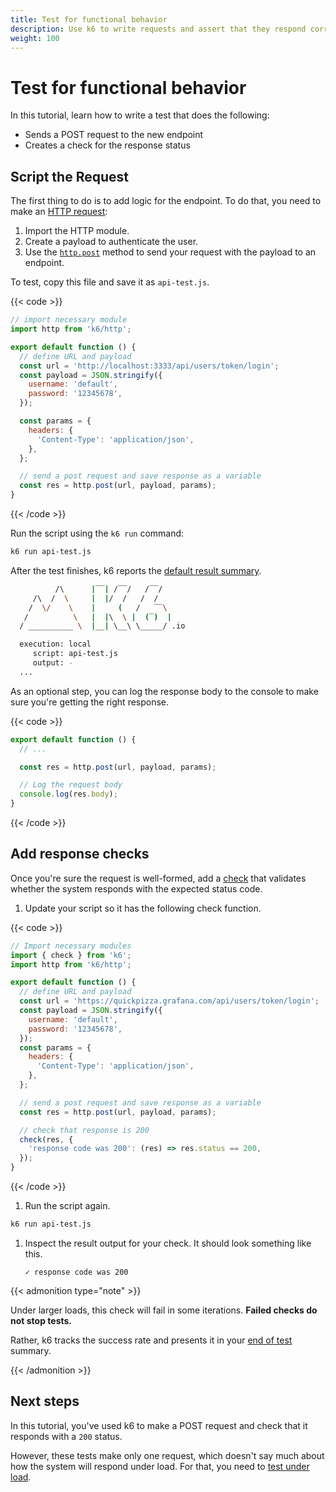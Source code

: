 ```yaml
---
title: Test for functional behavior
description: Use k6 to write requests and assert that they respond correctly
weight: 100
---
```


# Test for functional behavior

In this tutorial, learn how to write a test that does the following:

- Sends a POST request to the new endpoint
- Creates a check for the response status

## Script the Request

The first thing to do is to add logic for the endpoint.
To do that, you need to make an [HTTP request](https://grafana.com/docs/k6/<K6_VERSION>/using-k6/http-requests):

1. Import the HTTP module.
2. Create a payload to authenticate the user.
3. Use the [`http.post`](https://grafana.com/docs/k6/<K6_VERSION>/javascript-api/k6-http/post) method to send your request with the payload to an endpoint.

To test, copy this file and save it as `api-test.js`.

{{< code >}}

```javascript
// import necessary module
import http from 'k6/http';

export default function () {
  // define URL and payload
  const url = 'http://localhost:3333/api/users/token/login';
  const payload = JSON.stringify({
    username: 'default',
    password: '12345678',
  });

  const params = {
    headers: {
      'Content-Type': 'application/json',
    },
  };

  // send a post request and save response as a variable
  const res = http.post(url, payload, params);
}
```

{{< /code >}}

Run the script using the `k6 run` command:

```bash
k6 run api-test.js
```

After the test finishes, k6 reports the [default result summary](https://grafana.com/docs/k6/<K6_VERSION>/results-output/end-of-test#the-default-summary).

```bash
          /\      |‾‾| /‾‾/   /‾‾/
     /\  /  \     |  |/  /   /  /
    /  \/    \    |     (   /   ‾‾\
   /          \   |  |\  \ |  (‾)  |
  / __________ \  |__| \__\ \_____/ .io

  execution: local
     script: api-test.js
     output: -
  ...
```

As an optional step, you can log the response body to the console to make sure you're getting the right response.

{{< code >}}

<!-- md-k6:skip -->
<!-- eslint-disable no-undef  -->

```javascript
export default function () {
  // ...

  const res = http.post(url, payload, params);

  // Log the request body
  console.log(res.body);
}
```

<!-- eslint-enable no-undef  -->

{{< /code >}}

## Add response checks

Once you're sure the request is well-formed, add a [check](https://grafana.com/docs/k6/<K6_VERSION>/using-k6/checks) that validates whether the system responds with the expected status code.

1. Update your script so it has the following check function.

{{< code >}}

```javascript
// Import necessary modules
import { check } from 'k6';
import http from 'k6/http';

export default function () {
  // define URL and payload
  const url = 'https://quickpizza.grafana.com/api/users/token/login';
  const payload = JSON.stringify({
    username: 'default',
    password: '12345678',
  });
  const params = {
    headers: {
      'Content-Type': 'application/json',
    },
  };

  // send a post request and save response as a variable
  const res = http.post(url, payload, params);

  // check that response is 200
  check(res, {
    'response code was 200': (res) => res.status == 200,
  });
}
```

{{< /code >}}

1. Run the script again.

```bash
k6 run api-test.js
```

1. Inspect the result output for your check.
   It should look something like this.

   ```
   ✓ response code was 200
   ```

{{< admonition type="note" >}}

Under larger loads, this check will fail in some iterations.
**Failed checks do not stop tests.**

Rather, k6 tracks the success rate and presents it in your [end of test](https://grafana.com/docs/k6/<K6_VERSION>/results-output/end-of-test) summary.

{{< /admonition >}}

## Next steps

In this tutorial, you've used k6 to make a POST request and check that it responds with a `200` status.

However, these tests make only one request, which doesn't say much about how the system will respond under load.
For that, you need to [test under load](https://grafana.com/docs/k6/<K6_VERSION>/examples/get-started-with-k6/test-for-performance).
